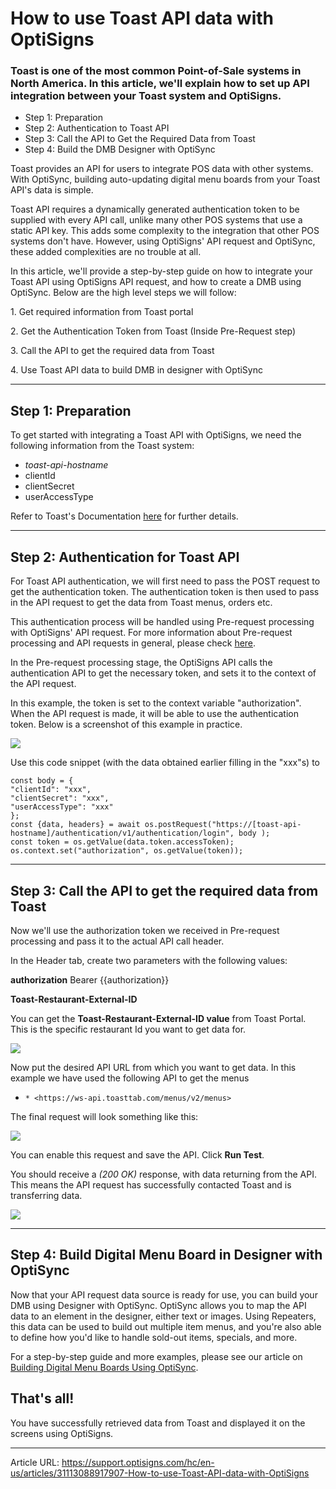 # How to use Toast API data with OptiSigns

### Toast is one of the most common Point-of-Sale systems in North America. In this article, we'll explain how to set up API integration between your Toast system and OptiSigns.

  * Step 1: Preparation
  * Step 2: Authentication to Toast API
  * Step 3: Call the API to Get the Required Data from Toast
  * Step 4: Build the DMB Designer with OptiSync



Toast provides an API for users to integrate POS data with other systems. With OptiSync, building auto-updating digital menu boards from your Toast API's data is simple.

Toast API requires a dynamically generated authentication token to be supplied with every API call, unlike many other POS systems that use a static API key. This adds some complexity to the integration that other POS systems don't have. However, using OptiSigns' API request and OptiSync, these added complexities are no trouble at all.

In this article, we'll provide a step-by-step guide on how to integrate your Toast API using OptiSigns API request, and how to create a DMB using OptiSync. Below are the high level steps we will follow:

1\. Get required information from Toast portal

2\. Get the Authentication Token from Toast (Inside Pre-Request step)

3\. Call the API to get the required data from Toast

4\. Use Toast API data to build DMB in designer with OptiSync

* * *

## Step 1: Preparation

To get started with integrating a Toast API with OptiSigns, we need the following information from the Toast system:

  * _toast-api-hostname_
  * clientId
  * clientSecret
  * userAccessType



Refer to Toast's Documentation [here](https://doc.toasttab.com/doc/devguide/portalHowToBuildAToastIntegration.html) for further details.

* * *

## Step 2: Authentication for Toast API

For Toast API authentication, we will first need to pass the POST request to get the authentication token. The authentication token is then used to pass in the API request to get the data from Toast menus, orders etc. 

This authentication process will be handled using Pre-request processing with OptiSigns' API request. For more information about Pre-request processing and API requests in general, please check [here](https://support.optisigns.com/hc/en-us/articles/22875592994195).

In the Pre-request processing stage, the OptiSigns API calls the authentication API to get the necessary token, and sets it to the context of the API request.

In this example, the token is set to the context variable "authorization". When the API request is made, it will be able to use the authentication token. Below is a screenshot of this example in practice.

![](https://support.optisigns.com/hc/article_attachments/31870675893011)

Use this code snippet (with the data obtained earlier filling in the "xxx"s) to
    
    
    const body = {  
    "clientId": "xxx",  
    "clientSecret": "xxx",  
    "userAccessType": "xxx"  
    };  
    const {data, headers} = await os.postRequest("https://[toast-api-hostname]/authentication/v1/authentication/login", body );  
    const token = os.getValue(data.token.accessToken);  
    os.context.set("authorization", os.getValue(token));

* * *

## Step 3: Call the API to get the required data from Toast

Now we'll use the authorization token we received in Pre-request processing and pass it to the actual API call header. 

In the Header tab, create two parameters with the following values:

**authorization** Bearer {{authorization}}

**Toast-Restaurant-External-ID**

You can get the **Toast-Restaurant-External-ID value** from Toast Portal. This is the specific restaurant Id you want to get data for.

![](https://support.optisigns.com/hc/article_attachments/31870675894035)

Now put the desired API URL from which you want to get data. In this example we have used the following API to get the menus

  *     * <https://ws-api.toasttab.com/menus/v2/menus>



The final request will look something like this:

![](https://support.optisigns.com/hc/article_attachments/31870675898515)

You can enable this request and save the API. Click **Run Test**.

You should receive a _(200 OK)_ response, with data returning from the API. This means the API request has successfully contacted Toast and is transferring data.

![](https://support.optisigns.com/hc/article_attachments/31870683910291)

* * *

## Step 4: Build Digital Menu Board in Designer with OptiSync 

Now that your API request data source is ready for use, you can build your DMB using Designer with OptiSync. OptiSync allows you to map the API data to an element in the designer, either text or images. Using Repeaters, this data can be used to build out multiple item menus, and you're also able to define how you'd like to handle sold-out items, specials, and more.

For a step-by-step guide and more examples, please see our article on [Building Digital Menu Boards Using OptiSync](https://support.optisigns.com/hc/en-us/articles/31860170199955-Integrating-Point-of-Sale-POS-Systems-to-Build-Digital-Menu-Boards-with-OptiSync).

## That's all!

You have successfully retrieved data from Toast and displayed it on the screens using OptiSigns. 


---

Article URL: https://support.optisigns.com/hc/en-us/articles/31113088917907-How-to-use-Toast-API-data-with-OptiSigns
